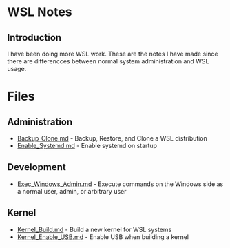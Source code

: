 # WSL Notes
## Introduction
I have been doing more WSL work.  These are the notes I have made since there are differencces between normal system administration and WSL usage.

# Files
## Administration
* [Backup_Clone.md](Backup_Clone.md) - Backup, Restore, and Clone a WSL distribution  
* [Enable_Systemd.md](Enable_Systemd.md) - Enable systemd on startup  

## Development
* [Exec_Windows_Admin.md](Exec_Windows_Admin.md) - Execute commands on the Windows side as a normal user, admin, or arbitrary user  

## Kernel
* [Kernel_Build.md](Kernel_Build.md) - Build a new kernel for WSL systems  
* [Kernel_Enable_USB.md](Kernel_Enable_USB.md) - Enable USB when building a kernel  
